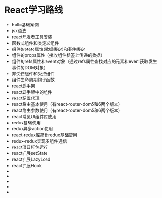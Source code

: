 # 


# React学习路线
- hello基础案例
- jsx语法
- react开发者工具安装
- 函数式组件和类定义组件
- 组件的state属性(数据绑定)和事件绑定
- 组件的props属性（接收组件标签上传递的数据）
- 组件的refs属性和event对象（通过refs属性查找对应的元素和event获取发生事件的DOM对象）
- 非受控组件和受控组件
- 组件生命周期钩子函数
- react脚手架
- react脚手架中的组件
- react配置代理
- react路由基本使用（有react-router-dom5和6两个版本）
- react路由参数使用（有react-router-dom5和6两个版本）
- react常见UI组件库使用
- redux基础使用
- redux异步action使用
- react-redux库简化redux基础使用
- redux-redux实现多组件通信
- react项目打包运行
- react扩展setState
- react扩展LazyLoad
- react扩展Hook
- 
- 
- 
- 
- 








